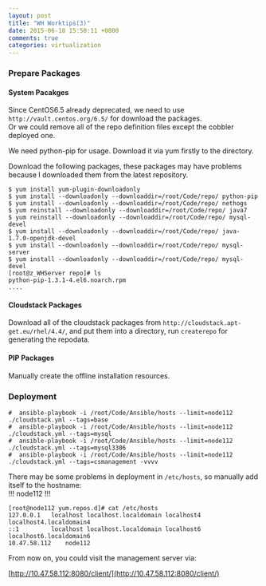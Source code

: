 ```yaml
---
layout: post
title: "WH Worktips(3)"
date: 2015-06-18 15:50:11 +0800
comments: true
categories: virtualization
---
```

### Prepare Packages
#### System Pacakges
Since CentOS6.5 already deprecated, we need to use `http://vault.centos.org/6.5/` for download the packages.    
Or we could remove all of the repo definition files except the cobbler deployed one.     

We need python-pip for usage. Download it via yum firstly to the directory.     

Download the following packages, these packages may have problems because I downloaded them from the latest repository.    

```
$ yum install yum-plugin-downloadonly
$ yum install --downloadonly --downloaddir=/root/Code/repo/ python-pip
$ yum install --downloadonly --downloaddir=/root/Code/repo/ nethogs
$ yum reinstall --downloadonly --downloaddir=/root/Code/repo/ java7
$ yum reinstall --downloadonly --downloaddir=/root/Code/repo/ mysql-devel
$ yum install --downloadonly --downloaddir=/root/Code/repo/ java-1.7.0-openjdk-devel
$ yum install --downloadonly --downloaddir=/root/Code/repo/ mysql-server
$ yum install --downloadonly --downloaddir=/root/Code/repo/ mysql-devel
[root@z_WHServer repo]# ls
python-pip-1.3.1-4.el6.noarch.rpm
....
```

#### Cloudstack Packages
Download all of the cloudstack packages from `http://cloudstack.apt-get.eu/rhel/4.4/`, and put them into a directory, run `createrepo` for generating the repodata.   

#### PIP Packages
Manually create the offline installation resources.     


### Deployment

```
#  ansible-playbook -i /root/Code/Ansible/hosts --limit=node112 ./cloudstack.yml --tags=base
#  ansible-playbook -i /root/Code/Ansible/hosts --limit=node112 ./cloudstack.yml --tags=mysql
#  ansible-playbook -i /root/Code/Ansible/hosts --limit=node112 ./cloudstack.yml --tags=mysql3306
#  ansible-playbook -i /root/Code/Ansible/hosts --limit=node112 ./cloudstack.yml --tags=csmanagement -vvvv
``` 
There may be some problems in deployment in `/etc/hosts`, so manually add itself to the hostname:    
!!! node112 !!!

```
[root@node112 yum.repos.d]# cat /etc/hosts
127.0.0.1   localhost localhost.localdomain localhost4 localhost4.localdomain4
::1         localhost localhost.localdomain localhost6 localhost6.localdomain6
10.47.58.112    node112
```

From now on, you could visit the management server via:     

[http://10.47.58.112:8080/client/](http://10.47.58.112:8080/client/)    
